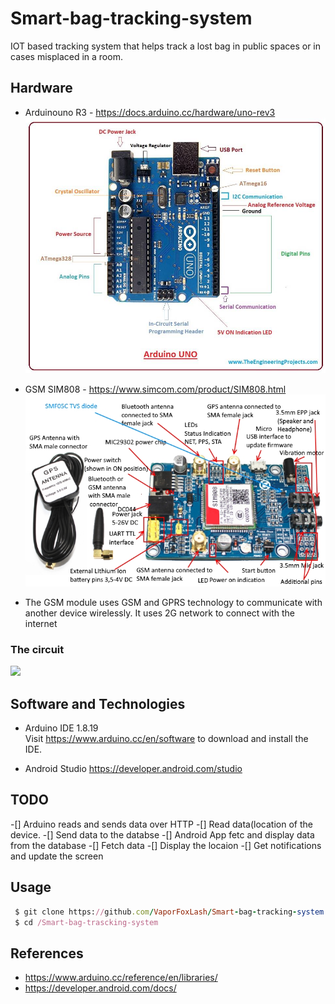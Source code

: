 # Smart-bag-tracking-system
IOT based tracking system that helps track a lost bag in public spaces or in cases misplaced in a room.

## Hardware
* Arduinouno R3 - https://docs.arduino.cc/hardware/uno-rev3
<img src="https://github.com/VaporFoxLash/Smart-bag-tracking-system/blob/main/Docs/Arduino-UNO.jpg"><br/>

* GSM SIM808 - https://www.simcom.com/product/SIM808.html
<img src="https://github.com/VaporFoxLash/Smart-bag-tracking-system/blob/main/Docs/SIM808pins.jpg"><br/>
* The GSM module uses GSM and GPRS technology to communicate with another device wirelessly. It uses 2G network to connect with the internet
### The circuit
<img src="https://github.com/VaporFoxLash/Smart-bag-tracking-system/blob/main/Docs/Circuit.jpg">

## Software and Technologies
* Arduino IDE 1.8.19 <br />
Visit https://www.arduino.cc/en/software to download and install the IDE.

* Android Studio
https://developer.android.com/studio

## TODO
-[] Arduino reads and sends data over HTTP
  -[] Read data(location of the device.
  -[] Send data to the databse
-[] Android App fetc and display data from the database
  -[] Fetch data
  -[] Display the locaion
  -[] Get notifications and update the screen

## Usage
```ruby
 $ git clone https://github.com/VaporFoxLash/Smart-bag-tracking-system.git
 $ cd /Smart-bag-trascking-system
```

## References
* https://www.arduino.cc/reference/en/libraries/
* https://developer.android.com/docs/
